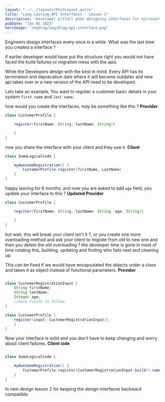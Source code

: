 ```yaml
---
layout: "../../layouts/PostLayout.astro"
title: "Long Lasting API Interfaces - Lesson 1"
description: "Developer pitfall when designing interfaces for microservices and best Practices, Lesson 1"
pubDate: "Jan 05 2023"
heroImage: "/myblog/img/blog/api-interface.png"
---
```


Engineers design interfaces every once in a while. What was the last time you created a interface ?

if earlier developer would have put the structure right you would not have faced the build failures or migration mess with the apis.

While the Developers design with the best in mind. Every API has its termination and deprecation date where it will become outdates and new api takes over or a new version of the API need to be developed.

Lets take an example, You want to register a customer basic details in your system `first name` and `last name`.

how would you create the interfaces, may be something like this  ?
**Provider**

```java
class CustomerProfile { 

    register(firstName: String, lastName: String){

    }
}
```

now you share the interface with your client and they use it.
**Client**

```java
class SomeLogicalCode { 

    myAwesomeRegistration() {
        CustomerProfile.register(firstName, LastName)
    }
}
```

happy leaving for 6 months, and now you are asked to add `age` field, you update your interface to this ?
**Updated Provider**

```java
class CustomerProfile { 

    register(firstName: String, lastName: String, age: String){

    }
}
```

but wait, this will break your client isn't it ?, or you create one more overloading method and ask your client to migrate from old to new one and then you delete the old overloading ? the developer time is gone in most of time rotating this, building, updating and finding who fails next and cleaning up.

This can be fixed if we would have encapsulated the objects under a class and taken it as object instead of functional parameters.
**Provider**

```java

class CustomerRegistrationInput { 
    String firstName;
    String lastName;
    Integer age;
    //more fields to follow.
}

class CustomerProfile { 
    register(input: CustomerRegistrationInput){
    }
}
```


Now your interface is solid and you don't have to keep changing and worry about client failures. 
**Client side**

```java

class SomeLogicalCode { 

    myAwesomeRegistration() {
        CustomerProfile.register(CustomerRegistrationInput.build().name("Rajesh").lastname("Patidar").age(3).build())
    }
}
```

In next design lesson 2 for keeping the design interfaces backward compatible.
